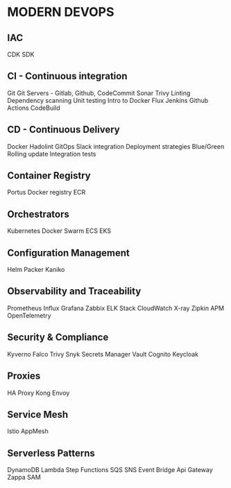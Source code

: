 # MODERN DEVOPS

## IAC 
CDK 
SDK 

## CI - Continuous integration 
Git 
Git Servers - Gitlab, Github, CodeCommit 
Sonar 
Trivy 
Linting 
Dependency scanning 
Unit testing 
Intro to Docker 
Flux 
Jenkins 
Github Actions 
CodeBuild 

## CD - Continuous Delivery 
Docker 
Hadolint 
GitOps 
Slack integration 
Deployment strategies 
Blue/Green 
Rolling update 
Integration tests 

## Container Registry 
Portus 
Docker registry 
ECR 

## Orchestrators 
Kubernetes 
Docker Swarm 
ECS 
EKS 
 
## Configuration Management 
Helm 
Packer 
Kaniko 
 
## Observability and Traceability 
Prometheus 
Influx 
Grafana 
Zabbix 
ELK Stack 
CloudWatch 
X-ray 
Zipkin 
APM 
OpenTelemetry 
 
## Security & Compliance 
Kyverno 
Falco 
Trivy 
Snyk 
Secrets Manager 
Vault 
Cognito 
Keycloak 

## Proxies 
HA Proxy 
Kong 
Envoy 

## Service Mesh 
Istio 
AppMesh 

## Serverless Patterns 
DynamoDB 
Lambda 
Step Functions 
SQS 
SNS 
Event Bridge 
Api Gateway 
Zappa 
SAM 